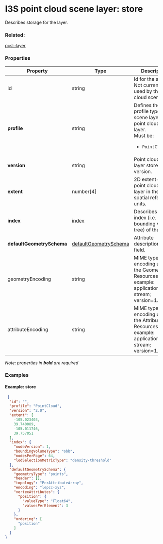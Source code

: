 # I3S point cloud scene layer: store

Describes storage for the layer.

### Related:

[pcsl::layer](layer.pcsl.md)
### Properties

| Property | Type | Description |
| --- | --- | --- |
| id | string | Id for the store. Not currently used by the point cloud scene layer. |
| **profile** | string | Defines the profile type of the scene layer as point cloud scene layer.<div>Must be:<ul><li>`PointCloud`</li></ul></div> |
| **version** | string | Point cloud scene layer store version. |
| **extent** | number[4] | 2D extent of the point cloud scene layer in the layers spatial reference units. |
| **index** | [index](index.pcsl.md) | Describes the index (i.e. bounding volume tree) of the layer. |
| **defaultGeometrySchema** | [defaultGeometrySchema](defaultGeometrySchema.pcsl.md) | Attribute description as field. |
| geometryEncoding | string | MIME type for the encoding used for the Geometry Resources. For example: application/octet-stream; version=1.6. |
| attributeEncoding | string | MIME type for the encoding used for the Attribute Resources. For example: application/octet-stream; version=1.6. |

*Note: properties in **bold** are required*

### Examples 

#### Example: store 

```json
 {
  "id": "",
  "profile": "PointCloud",
  "version": "2.0",
  "extent": [
    -105.023403,
    39.740089,
    -105.011746,
    39.757051
  ],
  "index": {
    "nodeVersion": 1,
    "boundingVolumeType": "obb",
    "nodesPerPage": 64,
    "lodSelectionMetricType": "density-threshold"
  },
  "defaultGeometrySchema": {
    "geometryType": "points",
    "header": [],
    "topology": "PerAttributeArray",
    "encoding": "lepcc-xyz",
    "vertexAttributes": {
      "position": {
        "valueType": "Float64",
        "valuesPerElement": 3
      }
    },
    "ordering": [
      "position"
    ]
  }
} 
```

